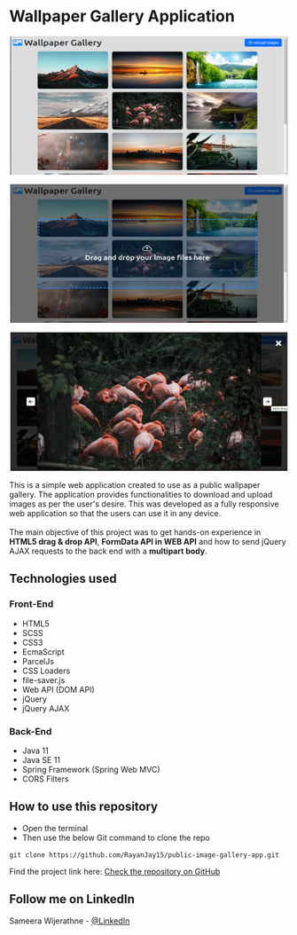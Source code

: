 # <b>Wallpaper Gallery Application</b>

<p align="center">
    <img src="back-end/src/main/resources/img/img1.png" width="500px" height="250px">
</p>
<p align="center">
    <img src="back-end/src/main/resources/img/img2.png" width="500px" height="250px">
</p>
<p align="center">
    <img src="back-end/src/main/resources/img/img3.png" width="500px" height="250px">
</p>

<p>This is a simple web application created to use as a public wallpaper gallery. The application provides functionalities to download and upload images as per the user's desire.
This was developed as a fully responsive web application so that the users can use it in any device.
<br><br>
The main objective of this project was to get hands-on experience in  <b>HTML5 drag & drop API</b>, <b>FormData API in WEB API</b> and how to send jQuery AJAX requests to the back end with a <b>multipart body</b>.
</p>

## Technologies used
### Front-End
* HTML5
* SCSS
* CSS3
* EcmaScript
* ParcelJs
* CSS Loaders
* file-saver.js
* Web API (DOM API)
* jQuery
* jQuery AJAX

### Back-End
* Java 11
* Java SE 11
* Spring Framework (Spring Web MVC)
* CORS Filters

## How to use this repository

* Open the terminal
* Then use the below Git command to clone the repo
```
git clone https://github.com/RayanJay15/public-image-gallery-app.git
```
Find the project link here: [Check the repository on GitHub](https://github.com/RayanJay15/public-image-gallery-app.git)

<!-- CONTACT -->
## Follow me on LinkedIn

Sameera Wijerathne - [@LinkedIn](https://www.linkedin.com/in/sameerawijerathne/)
